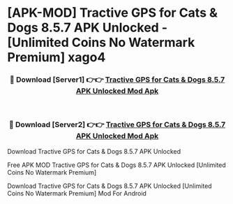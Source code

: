 # [APK-MOD] Tractive GPS for Cats & Dogs 8.5.7 APK Unlocked - [Unlimited Coins No Watermark Premium] xago4



<div align="center">
<h3>🔴 Download [Server1] 👉👉 <a href="https://momento.my/?title=Tractive_GPS_for_Cats_&_Dogs_8.5.7_APK_Unlocked">Tractive GPS for Cats & Dogs 8.5.7 APK Unlocked Mod Apk</a></h3><br>

<h3>🔴 Download [Server2] 👉👉 <a href="https://momento.my/?title=Tractive_GPS_for_Cats_&_Dogs_8.5.7_APK_Unlocked">Tractive GPS for Cats & Dogs 8.5.7 APK Unlocked Mod Apk</a></h3>
</div>



Download Tractive GPS for Cats & Dogs 8.5.7 APK Unlocked 

Free APK MOD Tractive GPS for Cats & Dogs 8.5.7 APK Unlocked [Unlimited Coins No Watermark Premium]

Download Tractive GPS for Cats & Dogs 8.5.7 APK Unlocked [Unlimited Coins No Watermark Premium] Mod For Android

